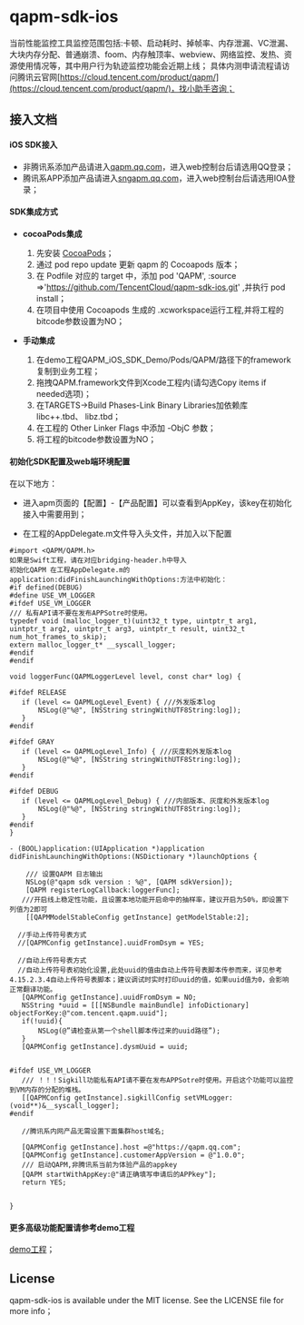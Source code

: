 # qapm-sdk-ios

当前性能监控工具监控范围包括:卡顿、启动耗时、掉帧率、内存泄漏、VC泄漏、大块内存分配、普通崩溃、foom、内存触顶率、webview、网络监控、发热、资源使用情况等，其中用户行为轨迹监控功能会近期上线；
具体内测申请流程请访问腾讯云官网[https://cloud.tencent.com/product/qapm/](https://cloud.tencent.com/product/qapm/)，找小助手咨询；

## 接入文档

#### iOS SDK接入
* 非腾讯系添加产品请进入[qapm.qq.com](https://qapm.qq.com)，进入web控制台后请选用QQ登录；
* 腾讯系APP添加产品请进入[sngapm.qq.com](https://sngapm.qq.com)，进入web控制台后请选用IOA登录；

#### SDK集成方式

* **cocoaPods集成**
  1. 先安装 [CocoaPods](https://guides.cocoapods.org/using/getting-started.html)；
  2. 通过 pod repo update 更新 qapm 的 Cocoapods 版本；
  3. 在 Podfile 对应的 target 中，添加 pod 'QAPM', :source =>'https://github.com/TencentCloud/qapm-sdk-ios.git' ,并执行 pod install；
  4. 在项目中使用 Cocoapods 生成的 .xcworkspace运行工程,并将工程的bitcode参数设置为NO；
  
* **手动集成**
  1. 在demo工程QAPM_iOS_SDK_Demo/Pods/QAPM/路径下的framework复制到业务工程；
  2. 拖拽QAPM.framework文件到Xcode工程内(请勾选Copy items if needed选项)；
  3. 在TARGETS->Build Phases-Link Binary Libraries加依赖库 libc++.tbd、 libz.tbd；
  4. 在工程的 Other Linker Flags 中添加 -ObjC 参数；
  5. 将工程的bitcode参数设置为NO；


#### 初始化SDK配置及web端环境配置

在以下地方：

* 进入apm页面的【配置】-【产品配置】可以查看到AppKey，该key在初始化接入中需要用到；

* 在工程的AppDelegate.m文件导入头文件，并加入以下配置

 ```
#import <QAPM/QAPM.h>
如果是Swift工程，请在对应bridging-header.h中导入
初始化QAPM 在工程AppDelegate.m的application:didFinishLaunchingWithOptions:方法中初始化：
#if defined(DEBUG)
#define USE_VM_LOGGER
#ifdef USE_VM_LOGGER
/// 私有API请不要在发布APPSotre时使用。
typedef void (malloc_logger_t)(uint32_t type, uintptr_t arg1, uintptr_t arg2, uintptr_t arg3, uintptr_t result, uint32_t num_hot_frames_to_skip);
extern malloc_logger_t* __syscall_logger;
#endif
#endif

void loggerFunc(QAPMLoggerLevel level, const char* log) {

#ifdef RELEASE
    if (level <= QAPMLogLevel_Event) { ///外发版本log
        NSLog(@"%@", [NSString stringWithUTF8String:log]);
    }
#endif
    
#ifdef GRAY
    if (level <= QAPMLogLevel_Info) { ///灰度和外发版本log
        NSLog(@"%@", [NSString stringWithUTF8String:log]);
    }
#endif
    
#ifdef DEBUG
    if (level <= QAPMLogLevel_Debug) { ///内部版本、灰度和外发版本log
        NSLog(@"%@", [NSString stringWithUTF8String:log]);
    }
#endif
}

- (BOOL)application:(UIApplication *)application didFinishLaunchingWithOptions:(NSDictionary *)launchOptions {

     /// 设置QAPM 日志输出
     NSLog(@"qapm sdk version : %@", [QAPM sdkVersion]);    
     [QAPM registerLogCallback:loggerFunc];
    ///开启线上稳定性功能，且设置本地功能开启命中的抽样率，建议开启为50%，即设置下列值为2即可
     [[QAPMModelStableConfig getInstance] getModelStable:2];

   //手动上传符号表方式
   //[QAPMConfig getInstance].uuidFromDsym = YES;
   
   //自动上传符号表方式
   //自动上传符号表初始化设置,此处uuid的值由自动上传符号表脚本传参而来，详见参考4.15.2.3.4自动上传符号表脚本；建议调试时实时打印uuid的值，如果uuid值为0，会影响正常翻译功能。
    [QAPMConfig getInstance].uuidFromDsym = NO;
    NSString *uuid = [[[NSBundle mainBundle] infoDictionary] objectForKey:@"com.tencent.qapm.uuid"];
    if(!uuid){
        NSLog(@”请检查从第一个shell脚本传过来的uuid路径”);
    }
    [QAPMConfig getInstance].dysmUuid = uuid;
    
        
#ifdef USE_VM_LOGGER
    /// ！！！Sigkill功能私有API请不要在发布APPSotre时使用。开启这个功能可以监控到VM内存的分配的堆栈。
    [[QAPMConfig getInstance].sigkillConfig setVMLogger:(void**)&__syscall_logger];
#endif

    //腾讯系内网产品无需设置下面集群host域名;
    
    [QAPMConfig getInstance].host =@"https://qapm.qq.com";
    [QAPMConfig getInstance].customerAppVersion = @"1.0.0";
    /// 启动QAPM,非腾讯系当前为体验产品的appkey
    [QAPM startWithAppKey:@"请正确填写申请后的APPkey"];
    return YES;
    
    
}

```
     
#### 更多高级功能配置请参考demo工程
[demo工程](https://github.com/TencentCloud/qapm-sdk-ios.git)；

## License

qapm-sdk-ios is available under the MIT license. See the LICENSE file for more info；
